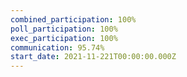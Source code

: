 ```yaml
---
combined_participation: 100%
poll_participation: 100%
exec_participation: 100%
communication: 95.74%
start_date: 2021-11-221T00:00:00.000Z
---
```

